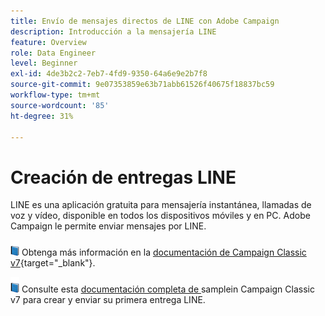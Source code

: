 ```yaml
---
title: Envío de mensajes directos de LINE con Adobe Campaign
description: Introducción a la mensajería LINE
feature: Overview
role: Data Engineer
level: Beginner
exl-id: 4de3b2c2-7eb7-4fd9-9350-64a6e9e2b7f8
source-git-commit: 9e07353859e63b71abb61526f40675f18837bc59
workflow-type: tm+mt
source-wordcount: '85'
ht-degree: 31%

---
```


# Creación de entregas LINE

LINE es una aplicación gratuita para mensajería instantánea, llamadas de voz y vídeo, disponible en todos los dispositivos móviles y en PC. Adobe Campaign le permite enviar mensajes por LINE.


![](../assets/do-not-localize/book.png) Obtenga más información en la [documentación de Campaign Classic v7](https://experienceleague.adobe.com/docs/campaign-classic/using/sending-messages/line-channel.html?lang=es){target=&quot;_blank&quot;}.

![](../assets/do-not-localize/book.png) Consulte esta  [documentación completa de ](https://experienceleague.adobe.com/docs/campaign-classic/using/sending-messages/line-channel.html#example--create-and-send-a-personalized-line-message) samplein Campaign Classic v7 para crear y enviar su primera entrega LINE.
